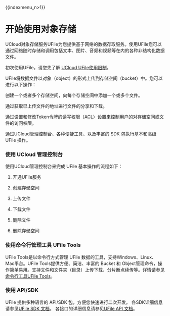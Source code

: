 {{indexmenu_n>1}}

# 开始使用对象存储

UCloud对象存储服务UFile为您提供基于网络的数据存取服务。使用UFile您可以通过网络随时存储和调用包括文本、图片、音频和视频等在内的各种非结构化数据文件。

初次使用UFile，请您先了解 [UCloud UFile使用限制](https://docs.ucloud.cn/storage_cdn/ufile/introduction/limit)。

UFile将数据文件以对象（object）的形式上传到存储空间（bucket）中。您可以进行以下操作：

创建一个或者多个存储空间，向每个存储空间中添加一个或多个文件。

通过获取已上传文件的地址进行文件的分享和下载。

通过设置和修改Token令牌的读写权限（ACL）设置来控制用户的对存储空间或文件的访问权限。

通过UCloud管理控制台、各种便捷工具、以及丰富的 SDK 包执行基本和高级UFile 操作。

### 使用 UCloud 管理控制台

使用UCloud管理控制台来完成 UFile 基本操作的流程如下：

1)  开通UFile服务

2)  创建存储空间

3)  上传文件

4)  下载文件

5)  删除文件

6)  删除存储空间

### 使用命令行管理工具 UFile Tools

UFile Tools是以命令行方式管理 UFile 数据的工具，支持Windows、Linux、Mac平台。UFile Tools提供方便、简洁、丰富的 Bucket 和 Object管理命令，操作简单易用。支持文件和文件夹（目录）上传下载、分片断点续传等。详情请参见[命令行工具UFile Tools](https://docs.ucloud.cn/storage_cdn/ufile/tools/introduction)。


### 使用 API/SDK 

UFile 提供多种语言的 API/SDK 包，方便您快速进行二次开发。
各SDK详细信息请参见[UFile SDK 文档](https://docs.ucloud.cn/storage_cdn/ufile/tools/sdk)。
各接口的详细信息请参见[UFile API 文档](https://docs.ucloud.cn/api/ufile-api/index)。

